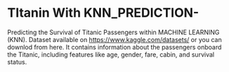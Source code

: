 # TItanin With KNN_PREDICTION-
Predicting the Survival of Titanic Passengers within MACHINE LEARNING (KNN).
Dataset available on https://www.kaggle.com/datasets/ or you can downlod from here.
It contains information about the passengers onboard the Titanic, including features like age, gender, fare, cabin, and survival status.
